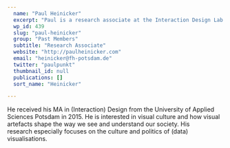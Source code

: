 ```yaml
---
  name: "Paul Heinicker"
  excerpt: "Paul is a research associate at the Interaction Design Lab (IDL) of the University of Applied Sciences Potsdam."
  wp_id: 439
  slug: "paul-heinicker"
  group: "Past Members"
  subtitle: "Research Associate"
  website: "http://paulheinicker.com"
  email: "heinicker@fh-potsdam.de"
  twitter: "paulpunkt"
  thumbnail_id: null
  publications: []
  sort_name: "Heinicker"

---
```

He received his MA in (Interaction) Design from the University of Applied Sciences Potsdam in 2015. He is interested in visual culture and how visual artefacts shape the way we see and understand our society. His research especially focuses on the culture and politics of (data) visualisations.